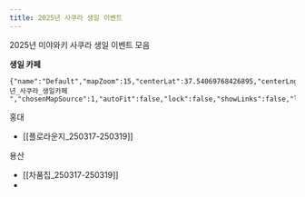 ```yaml
---
title: 2025년 사쿠라 생일 이벤트
---
```


2025년 미야와키 사쿠라 생일 이벤트 모음


<strong>생일 카페</strong>
```mapview
{"name":"Default","mapZoom":15,"centerLat":37.54069768426895,"centerLng":126.94541196039468,"query":"tag:#2025년_사쿠라_생일카페  ","chosenMapSource":1,"autoFit":false,"lock":false,"showLinks":false,"linkColor":"red","markerLabels":"right","embeddedHeight":300}
```


홍대
- [[플로라운지_250317-250319]]

용산
- [[차품집_250317-250319]]
- 